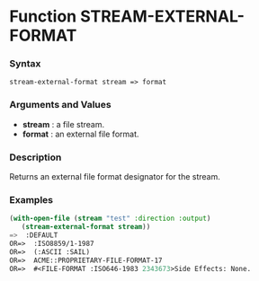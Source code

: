 <!-- Generated on 05/10/2020 by https://github.com/anto2oo/clhs-evolved -->

# Function STREAM-EXTERNAL-FORMAT

### Syntax
`stream-external-format stream => format`  


### Arguments and Values
- **stream** : a file stream.   
- **format** : an external file format.   


### Description
Returns an external file format designator for the stream.



### Examples
```lisp 
(with-open-file (stream "test" :direction :output)
   (stream-external-format stream))
=>  :DEFAULT
OR=>  :ISO8859/1-1987
OR=>  (:ASCII :SAIL)
OR=>  ACME::PROPRIETARY-FILE-FORMAT-17
OR=>  #<FILE-FORMAT :ISO646-1983 2343673>Side Effects: None.
```
